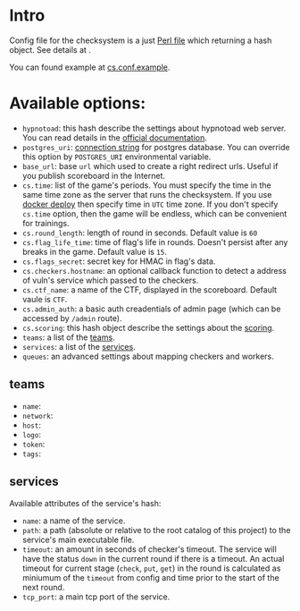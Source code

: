 # Intro

Config file for the checksystem is a just [Perl file](https://docs.mojolicious.org/Mojolicious/Plugin/Config) which returning a hash object. See details at .

You can found example at [cs.conf.example](cs.conf.example).

# Available options:

- `hypnotoad`: this hash describe the settings about hypnotoad web server. You can read details in the [official documentation](https://docs.mojolicious.org/Mojo/Server/Hypnotoad).
- `postgres_uri`: [connection string](https://www.postgresql.org/docs/current/libpq-connect.html#LIBPQ-CONNSTRING) for postgres database. You can override this option by `POSTGRES_URI` environmental variable.
- `base_url`: base `url` which used to create a right redirect urls. Useful if you publish scoreboard in the Internet.
- `cs.time`: list of the game's periods. You must specify the time in the same time zone as the server that runs the checksystem. If you use [docker deploy](deploy/README.md) then specify time in `UTC` time zone. If you don't specify `cs.time` option, then the game will be endless, which can be convenient for trainings.
- `cs.round_length`: length of round in seconds. Default value is `60`
- `cs.flag_life_time`: time of flag's life in rounds. Doesn't persist after any breaks in the game. Default value is `15`.
- `cs.flags_secret`: secret key for HMAC in flag's data.
- `cs.checkers.hostname`: an optional callback function to detect a address of vuln's service which passed to the checkers.
- `cs.ctf_name`: a name of the CTF, displayed in the scoreboard. Default vaule is `CTF`.
- `cs.admin_auth`: a basic auth creadentials of admin page (which can be accessed by `/admin` route).
- `cs.scoring`: this hash object describe the settings about the [scoring](https://docs.google.com/document/d/1uU9f38UpxdsMeuAsM5TAnp_i4T-DhM-Ur9JOxUeTc8M/preview#heading=h.xdi2syovqugn).
- `teams`: a list of the [teams](#teams).
- `services`: a list of the [services](#services).
- `queues`: an advanced settings about mapping checkers and workers.

## teams

- `name`:
- `network`:
- `host`:
- `logo`:
- `token`:
- `tags`:

## services

Available attributes of the service's hash:

- `name`: a name of the service.
- `path`: a path (absolute or relative to the root catalog of this project) to the service's main executable file.
- `timeout`: an amount in seconds of checker's timeout. The service will have the status `down` in the current round if there is a timeout. An actual timeout for current stage (`check`, `put`, `get`) in the round is calculated as miniumum of the `timeout` from config and time prior to the start of the next round.
- `tcp_port`: a main tcp port of the service.
